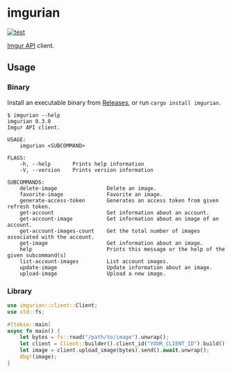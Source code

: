 # imgurian

[![test](https://github.com/r7kamura/imgurian/actions/workflows/test.yml/badge.svg)](https://github.com/r7kamura/imgurian/actions/workflows/test.yml)

[Imgur API](https://apidocs.imgur.com/) client.

## Usage

### Binary

Install an executable binary from [Releases](https://github.com/r7kamura/imgurian/releases), or run `cargo install imgurian`.

```console
$ imgurian --help
imgurian 0.3.0
Imgur API client.

USAGE:
    imgurian <SUBCOMMAND>

FLAGS:
    -h, --help       Prints help information
    -V, --version    Prints version information

SUBCOMMANDS:
    delete-image                Delete an image.
    favorite-image              Favorite an image.
    generate-access-token       Generates an access token from given refresh token.
    get-account                 Get information about an account.
    get-account-image           Get information about an image of an account.
    get-account-images-count    Get the total number of images associated with the account.
    get-image                   Get information about an image.
    help                        Prints this message or the help of the given subcommand(s)
    list-account-images         List account images.
    update-image                Update information about an image.
    upload-image                Upload a new image.
```

### Library

```rust
use imgurian::client::Client;
use std::fs;

#[tokio::main]
async fn main() {
    let bytes = fs::read("/path/to/image").unwrap();
    let client = Client::builder().client_id("YOUR_CLIENT_ID").build().unwrap();
    let image = client.upload_image(bytes).send().await.unwrap();
    dbg!(image);
}
```

